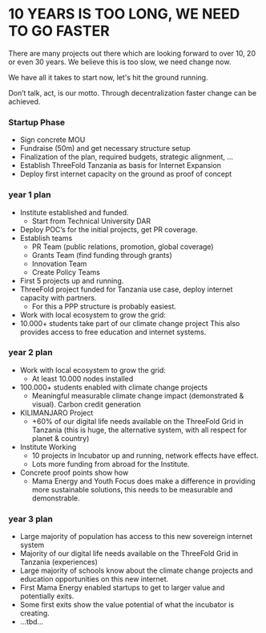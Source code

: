 # 10 YEARS IS TOO LONG, WE NEED TO GO FASTER

There are many projects out there which are looking forward to over 10, 20 or even 30 years. 
We believe this is too slow, we need change now.

We have all it takes to start now, let's hit the ground running.

Don’t talk, act, is our motto. Through decentralization faster change can be achieved.

### Startup Phase

* Sign concrete MOU 
* Fundraise (50m) and get necessary structure setup
* Finalization of the plan, required budgets, strategic alignment, …
* Establish ThreeFold Tanzania as basis for Internet Expansion
* Deploy first internet capacity on the ground as proof of concept

### year 1 plan

* Institute established and funded.
    * Start from Technical University DAR
* Deploy POC’s for the initial projects, get PR coverage.
* Establish teams
    * PR Team (public relations, promotion, global coverage)
    * Grants Team (find funding through grants)
    * Innovation Team
    * Create Policy Teams
* First 5 projects up and running.
* ThreeFold project funded for Tanzania use case, deploy internet capacity with partners.
    * For this a PPP structure is probably easiest.
* Work with local ecosystem to grow the grid:
* 10.000+ students take part of our climate change project
 This also provides access to free education and internet systems.

### year 2 plan

* Work with local ecosystem to grow the grid:
    * At least 10.000 nodes installed
* 100.000+ students enabled with climate change projects 
    * Meaningful measurable climate change impact (demonstrated & visual).
Carbon credit generation
* KILIMANJARO Project
    * +60% of our digital life needs available on the ThreeFold Grid in Tanzania
(this is huge, the alternative system, with all respect for planet & country)
* Institute Working
    * 10 projects in Incubator up and running, network effects have effect.
    * Lots more funding from abroad for the Institute.
* Concrete proof points show how
    * Mama Energy and Youth Focus does make a difference in providing more sustainable solutions, this needs to be measurable and demonstrable.

### year 3 plan

* Large majority of population has access to this new sovereign internet system
* Majority of our digital life needs available on the ThreeFold Grid in Tanzania (experiences)
* Large majority of schools know about the climate change projects 
and education opportunities on this new internet.
* First Mama Energy enabled startups to get to larger value and potentially exits.
* Some first exits show the value potential of what the incubator is creating.
* ...tbd…
